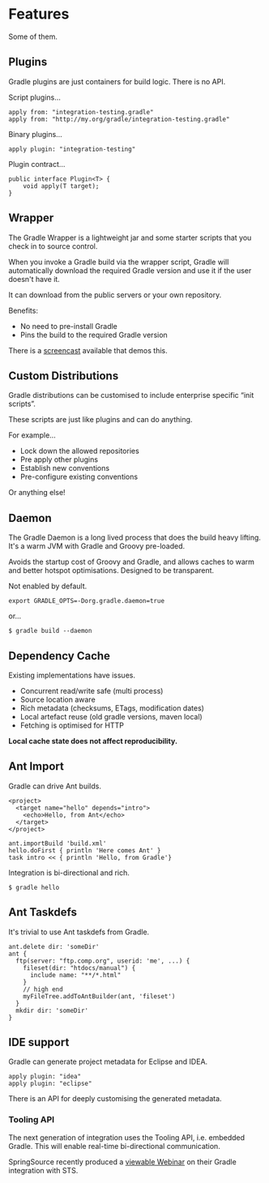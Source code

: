 # Features

Some of them.

## Plugins

Gradle plugins are just containers for build logic. There is no API.

Script plugins…

    apply from: "integration-testing.gradle"
    apply from: "http://my.org/gradle/integration-testing.gradle"

Binary plugins…

    apply plugin: "integration-testing"

Plugin contract…

    public interface Plugin<T> {
        void apply(T target);
    }

## Wrapper

The Gradle Wrapper is a lightweight jar and some starter scripts that you check in to source control.

When you invoke a Gradle build via the wrapper script, Gradle will automatically download the required Gradle version and use it if the user doesn't have it.

It can download from the public servers or your own repository.

Benefits:

* No need to pre-install Gradle
* Pins the build to the required Gradle version

There is a [screencast](http://gradleware.com/registered/screencasts/the-gradle-wrapper/) available that demos this.

## Custom Distributions

Gradle distributions can be customised to include enterprise specific “init scripts”.

These scripts are just like plugins and can do anything. 

For example…

* Lock down the allowed repositories
* Pre apply other plugins
* Establish new conventions
* Pre-configure existing conventions

Or anything else!

## Daemon

The Gradle Daemon is a long lived process that does the build heavy lifting. It's a warm JVM with Gradle and Groovy pre-loaded.

Avoids the startup cost of Groovy and Gradle, and allows caches to warm and better hotspot optimisations. Designed to be transparent.

Not enabled by default.

    export GRADLE_OPTS=-Dorg.gradle.daemon=true

or…

    $ gradle build --daemon

## Dependency Cache

Existing implementations have issues.

* Concurrent read/write safe (multi process)
* Source location aware
* Rich metadata (checksums, ETags, modification dates)
* Local artefact reuse (old gradle versions, maven local)
* Fetching is optimised for HTTP

**Local cache state does not affect reproducibility.**

## Ant Import

Gradle can drive Ant builds.

    <project>
      <target name="hello" depends="intro"> 
        <echo>Hello, from Ant</echo>
      </target> 
    </project>
    
    ant.importBuild 'build.xml' 
    hello.doFirst { println 'Here comes Ant' } 
    task intro << { println 'Hello, from Gradle'}

Integration is bi-directional and rich.

    $ gradle hello

## Ant Taskdefs

It's trivial to use Ant taskdefs from Gradle.

    ant.delete dir: 'someDir' 
    ant { 
      ftp(server: "ftp.comp.org", userid: 'me', ...) { 
        fileset(dir: "htdocs/manual") { 
          include name: "**/*.html" 
        } 
        // high end 
        myFileTree.addToAntBuilder(ant, 'fileset') 
      } 
      mkdir dir: 'someDir' 
    }

## IDE support

Gradle can generate project metadata for Eclipse and IDEA.

    apply plugin: "idea"
    apply plugin: "eclipse"

There is an API for deeply customising the generated metadata.

### Tooling API

The next generation of integration uses the Tooling API, i.e. embedded Gradle. This will enable real-time bi-directional communication.

SpringSource recently produced a [viewable Webinar](https://vmwareevents.webex.com/ec0605lc/eventcenter/recording/recordAction.do;jsessionid=GC4cPXlGTPqVQS1nXcy019LMhJVyyJqDZk866vt4wTnvnCZ3nnfN!2076123583?theAction=poprecord&actname=%2Feventcenter%2Fframe%2Fg.do&actappname=ec0605lc&renewticket=0&renewticket=0&apiname=lsr.php&entappname=url0107lc&needFilter=false&&isurlact=true&rID=5306592&entactname=%2FnbrRecordingURL.do&rKey=084bb0ca3eb1f546&recordID=5306592&siteurl=vmwareevents&rnd=5025534164&SP=EC&AT=pb&format=short) on their Gradle integration with STS.